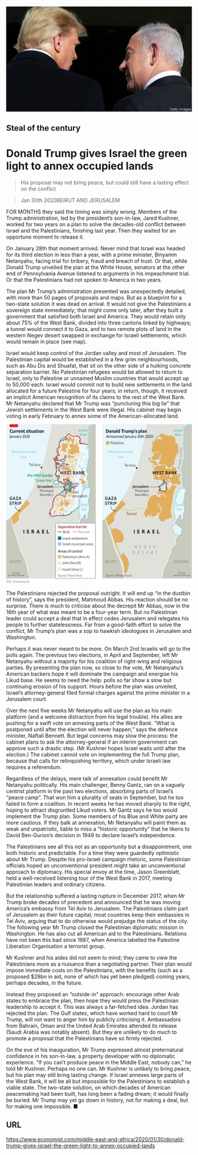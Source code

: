 ![](./images/20200201_MAP001.jpg)

## Steal of the century

# Donald Trump gives Israel the green light to annex occupied lands

> His proposal may not bring peace, but could still have a lasting effect on the conflict

> Jan 30th 2020BEIRUT AND JERUSALEM

FOR MONTHS they said the timing was simply wrong. Members of the Trump administration, led by the president’s son-in-law, Jared Kushner, worked for two years on a plan to solve the decades-old conflict between Israel and the Palestinians, finishing last year. Then they waited for an opportune moment to release it.

On January 28th that moment arrived. Never mind that Israel was headed for its third election in less than a year, with a prime minister, Binyamin Netanyahu, facing trial for bribery, fraud and breach of trust. Or that, while Donald Trump unveiled the plan at the White House, senators at the other end of Pennsylvania Avenue listened to arguments in his impeachment trial. Or that the Palestinians had not spoken to America in two years.

The plan Mr Trump’s administration presented was unexpectedly detailed, with more than 50 pages of proposals and maps. But as a blueprint for a two-state solution it was dead on arrival. It would not give the Palestinians a sovereign state immediately; that might come only later, after they built a government that satisfied both Israel and America. They would retain only about 75% of the West Bank, divided into three cantons linked by highways; a tunnel would connect it to Gaza, and to two remote plots of land in the western Negev desert swapped in exchange for Israeli settlements, which would remain in place (see map).

Israel would keep control of the Jordan valley and most of Jerusalem. The Palestinian capital would be established in a few grim neighbourhoods, such as Abu Dis and Shuafat, that sit on the other side of a hulking concrete separation barrier. No Palestinian refugees would be allowed to return to Israel, only to Palestine or unnamed Muslim countries that would accept up to 50,000 each. Israel would commit not to build new settlements in the land allocated for a future Palestine for four years; in return, though, it received an implicit American recognition of its claims to the rest of the West Bank. Mr Netanyahu declared that Mr Trump was “puncturing this big lie” that Jewish settlements in the West Bank were illegal. His cabinet may begin voting in early February to annex some of the American-allocated land.



![](./images/20200201_MAM801.png)

The Palestinians rejected the proposal outright. It will end up “in the dustbin of history”, says the president, Mahmoud Abbas. His reaction should be no surprise. There is much to criticise about the decrepit Mr Abbas, now in the 16th year of what was meant to be a four-year term. But no Palestinian leader could accept a deal that in effect cedes Jerusalem and relegates his people to further statelessness. Far from a good-faith effort to solve the conflict, Mr Trump’s plan was a sop to hawkish ideologues in Jerusalem and Washington.

Perhaps it was never meant to be more. On March 2nd Israelis will go to the polls again. The previous two elections, in April and September, left Mr Netanyahu without a majority for his coalition of right-wing and religious parties. By presenting the plan now, so close to the vote, Mr Netanyahu’s American backers hope it will dominate the campaign and energise his Likud base. He seems to need the help: polls so far show a slow but continuing erosion of his support. Hours before the plan was unveiled, Israel’s attorney-general filed formal charges against the prime minister in a Jerusalem court.

Over the next five weeks Mr Netanyahu will use the plan as his main platform (and a welcome distraction from his legal trouble). His allies are pushing for a swift vote on annexing parts of the West Bank. “What is postponed until after the election will never happen,” says the defence minister, Naftali Bennett. But legal concerns may slow the process: the cabinet plans to ask the attorney-general if an interim government can approve such a drastic step. (Mr Kushner hopes Israel waits until after the election.) The cabinet cannot vote on implementing the full Trump plan, because that calls for relinquishing territory, which under Israeli law requires a referendum.

Regardless of the delays, mere talk of annexation could benefit Mr Netanyahu politically. His main challenger, Benny Gantz, ran on a vaguely centrist platform in the past two elections, absorbing parts of Israel’s “peace camp”. That won him a plurality of seats in September, but he too failed to form a coalition. In recent weeks he has moved sharply to the right, hoping to attract disgruntled Likud voters. Mr Gantz says he too would implement the Trump plan. Some members of his Blue and White party are more cautious. If they balk at annexation, Mr Netanyahu will paint them as weak and unpatriotic, liable to miss a “historic opportunity” that he likens to David Ben-Gurion’s decision in 1948 to declare Israel’s independence.

The Palestinians see all this not as an opportunity but a disappointment, one both historic and predictable. For a time they were guardedly optimistic about Mr Trump. Despite his pro-Israel campaign rhetoric, some Palestinian officials hoped an unconventional president might take an unconventional approach to diplomacy. His special envoy at the time, Jason Greenblatt, held a well-received listening tour of the West Bank in 2017, meeting Palestinian leaders and ordinary citizens.

But the relationship suffered a lasting rupture in December 2017, when Mr Trump broke decades of precedent and announced that he was moving America’s embassy from Tel Aviv to Jerusalem. The Palestinians claim part of Jerusalem as their future capital; most countries keep their embassies in Tel Aviv, arguing that to do otherwise would prejudge the status of the city. The following year Mr Trump closed the Palestinian diplomatic mission in Washington. He has also cut all American aid to the Palestinians. Relations have not been this bad since 1987, when America labelled the Palestine Liberation Organisation a terrorist group.

Mr Kushner and his aides did not seem to mind; they came to view the Palestinians more as a nuisance than a negotiating partner. Their plan would impose immediate costs on the Palestinians, with the benefits (such as a proposed $28bn in aid, none of which has yet been pledged) coming years, perhaps decades, in the future.

Instead they proposed an “outside-in” approach: encourage other Arab states to embrace the plan, then hope they would press the Palestinian leadership to accept it. This was always a far-fetched idea. Jordan has rejected the plan. The Gulf states, which have worked hard to court Mr Trump, will not want to anger him by publicly criticising it. Ambassadors from Bahrain, Oman and the United Arab Emirates attended its release (Saudi Arabia was notably absent). But they are unlikely to do much to promote a proposal that the Palestinians have so firmly rejected.

On the eve of his inauguration, Mr Trump expressed almost preternatural confidence in his son-in-law, a property developer with no diplomatic experience. “If you can’t produce peace in the Middle East, nobody can,” he told Mr Kushner. Perhaps no one can. Mr Kushner is unlikely to bring peace, but his plan may still bring lasting change. If Israel annexes large parts of the West Bank, it will be all but impossible for the Palestinians to establish a viable state. The two-state solution, on which decades of American peacemaking had been built, has long been a fading dream; it would finally be buried. Mr Trump may yet go down in history, not for making a deal, but for making one impossible. ■

## URL

https://www.economist.com/middle-east-and-africa/2020/01/30/donald-trump-gives-israel-the-green-light-to-annex-occupied-lands
